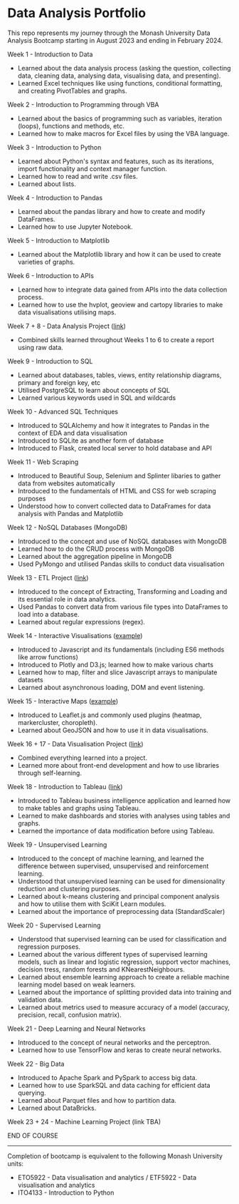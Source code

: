 # Data Analysis Portfolio

This repo represents my journey through the Monash University Data Analysis Bootcamp starting in August 2023 and ending in February 2024.

Week 1 - Introduction to Data
- Learned about the data analysis process (asking the question, collecting data, cleaning data, analysing data, visualising data, and presenting).
- Learned Excel techniques like using functions, conditional formatting, and creating PivotTables and graphs.

Week 2 - Introduction to Programming through VBA
- Learned about the basics of programming such as variables, iteration (loops), functions and methods, etc.
- Learned how to make macros for Excel files by using the VBA language.

Week 3 - Introduction to Python
- Learned about Python's syntax and features, such as its iterations, import functionality and context manager function.
- Learned how to read and write .csv files.
- Learned about lists.

Week 4 - Introduction to Pandas
- Learned about the pandas library and how to create and modify DataFrames.
- Learned how to use Jupyter Notebook.

Week 5 - Introduction to Matplotlib
- Learned about the Matplotlib library and how it can be used to create varieties of graphs.

Week 6 - Introduction to APIs
- Learned how to integrate data gained from APIs into the data collection process.
- Learned how to use the hvplot, geoview and cartopy libraries to make data visualisations utilising maps.

Week 7 + 8 - Data Analysis Project ([link](https://github.com/falconpunch082/da_bc-proj1))
- Combined skills learned throughout Weeks 1 to 6 to create a report using raw data.

Week 9 - Introduction to SQL
- Learned about databases, tables, views, entity relationship diagrams, primary and foreign key, etc
- Utilised PostgreSQL to learn about concepts of SQL
- Learned various keywords used in SQL and wildcards

Week 10 - Advanced SQL Techniques
- Introduced to SQLAlchemy and how it integrates to Pandas in the context of EDA and data visualisation
- Introduced to SQLite as another form of database
- Introduced to Flask, created local server to hold database and API

Week 11 - Web Scraping
- Introduced to Beautiful Soup, Selenium and Splinter libaries to gather data from websites automatically
- Introduced to the fundamentals of HTML and CSS for web scraping purposes
- Understood how to convert collected data to DataFrames for data analysis with Pandas and Matplotlib

Week 12 - NoSQL Databases (MongoDB)
- Introduced to the concept and use of NoSQL databases with MongoDB
- Learned how to do the CRUD process with MongoDB
- Learned about the aggregation pipeline in MongoDB
- Used PyMongo and utilised Pandas skills to conduct data visualisation 

Week 13 - ETL Project ([link](https://github.com/falconpunch082/Crowdfunding_ETL))
- Introduced to the concept of Extracting, Transforming and Loading and its essential role in data analytics.
- Used Pandas to convert data from various file types into DataFrames to load into a database.
- Learned about regular expressions (regex).

Week 14 - Interactive Visualisations ([example](https://falconpunch082.github.io/))
- Introduced to Javascript and its fundamentals (including ES6 methods like arrow functions)
- Introduced to Plotly and D3.js; learned how to make various charts
- Learned how to map, filter and slice Javascript arrays to manipulate datasets
- Learned about asynchronous loading, DOM and event listening.

Week 15 - Interactive Maps ([example](https://falconpunch082.github.io/earthquake-visualiser/))
- Introduced to Leaflet.js and commonly used plugins (heatmap, markercluster, choropleth).
- Learned about GeoJSON and how to use it in data visualisations.

Week 16 + 17 - Data Visualisation Project ([link](https://github.com/falconpunch082/la-crime-visualiser))
- Combined everything learned into a project.
- Learned more about front-end development and how to use libraries through self-learning.

Week 18 - Introduction to Tableau ([link](https://public.tableau.com/app/profile/nicholas.dale/viz/CitiBike-Dec2022-to-Nov2023/StatStory))
- Introduced to Tableau business intelligence application and learned how to make tables and graphs using Tableau.
- Learned to make dashboards and stories with analyses using tables and graphs.
- Learned the importance of data modification before using Tableau.

Week 19 - Unsupervised Learning
- Introduced to the concept of machine learning, and learned the difference between supervised, unsupervised and reinforcement learning.
- Understood that unsupervised learning can be used for dimensionality reduction and clustering purposes.
- Learned about k-means clustering and principal component analysis and how to utilise them with SciKit Learn modules.
- Learned about the importance of preprocessing data (StandardScaler)

Week 20 - Supervised Learning
- Understood that supervised learning can be used for classification and regression purposes.
- Learned about the various different types of supervised learning models, such as linear and logistic regression, support vector machines, decision tress, random forests and KNearestNeighbours.
- Learned about ensemble learning approach to create a reliable machine learning model based on weak learners.
- Learned about the importance of splitting provided data into training and validation data.
- Learned about metrics used to measure accuracy of a model (accuracy, precision, recall, confusion matrix).

Week 21 - Deep Learning and Neural Networks
- Introduced to the concept of neural networks and the perceptron.
- Learned how to use TensorFlow and keras to create neural networks.

Week 22 - Big Data
- Introduced to Apache Spark and PySpark to access big data.
- Learned how to use SparkSQL and data caching for efficient data querying.
- Learned about Parquet files and how to partition data.
- Learned about DataBricks.

Week 23 + 24 - Machine Learning Project (link TBA)

END OF COURSE

---

Completion of bootcamp is equivalent to the following Monash University units:
- ETO5922 - Data visualisation and analytics / ETF5922 - Data visualisation and analytics
- ITO4133 - Introduction to Python
